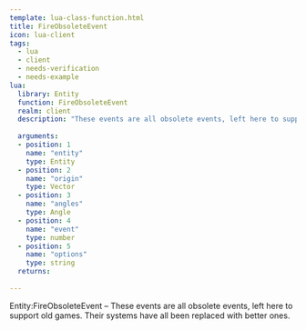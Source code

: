 ```yaml
---
template: lua-class-function.html
title: FireObsoleteEvent
icon: lua-client
tags:
  - lua
  - client
  - needs-verification
  - needs-example
lua:
  library: Entity
  function: FireObsoleteEvent
  realm: client
  description: "These events are all obsolete events, left here to support old games. Their systems have all been replaced with better ones."
  
  arguments:
  - position: 1
    name: "entity"
    type: Entity
  - position: 2
    name: "origin"
    type: Vector
  - position: 3
    name: "angles"
    type: Angle
  - position: 4
    name: "event"
    type: number
  - position: 5
    name: "options"
    type: string
  returns:
    
---
```


<div class="lua__search__keywords">
Entity:FireObsoleteEvent &#x2013; These events are all obsolete events, left here to support old games. Their systems have all been replaced with better ones.
</div>
